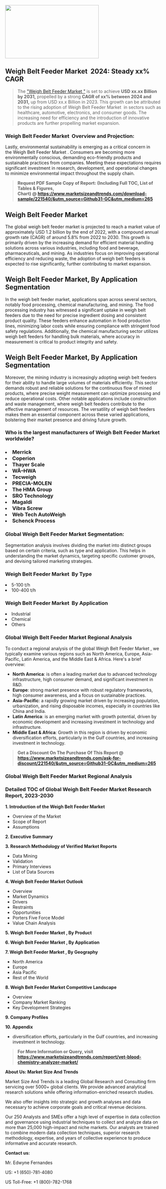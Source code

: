 <p><img class="alignnone size-medium wp-image-20088" src="https://ffe5etoiles.com/wp-content/uploads/2024/12/MST1-300x171.png" alt="" width="300" height="171" /></p><h2 id="ember46" class="ember-view reader-text-block__heading-2">Weigh Belt Feeder Market &nbsp;2024: Steady&nbsp;xx% CAGR</h2><blockquote id="ember47" class="ember-view reader-text-block__blockquote">The&nbsp;<a class="app-aware-link " href="https://www.marketsizeandtrends.com/download-sample/221540/&utm_source=Github31-GC&utm_medium=265" target="_blank" data-test-app-aware-link="">"Weigh Belt Feeder Market "</a>&nbsp;is set to achieve&nbsp;<strong>USD&nbsp;xx.xx&nbsp;Billion by 2031,</strong>&nbsp;propelled by a strong&nbsp;<strong>CAGR of&nbsp;xx% between 2024 and 2031,</strong>&nbsp;up from USD xx.x Billion in 2023. This growth can be attributed to the rising adoption of&nbsp;Weigh Belt Feeder Market &nbsp;in sectors such as healthcare, automotive, electronics, and consumer goods. The increasing need for efficiency and the introduction of innovative products are further propelling market expansion.</blockquote><h3 id="ember48" class="ember-view reader-text-block__heading-3">Weigh Belt Feeder Market &nbsp;Overview and Projection:</h3><p id="ember49" class="ember-view reader-text-block__paragraph">Lastly, environmental sustainability is emerging as a critical concern in the&nbsp;Weigh Belt Feeder Market . Consumers are becoming more environmentally conscious, demanding eco-friendly products and sustainable practices from companies. Meeting these expectations requires significant investment in research, development, and operational changes to minimize environmental impact throughout the supply chain.</p><blockquote id="ember50" class="ember-view reader-text-block__blockquote"><strong>Request PDF Sample Copy of Report: (Including Full TOC, List of Tables &amp; Figures, Chart)&nbsp;@&nbsp;<strong><a href="https://www.marketsizeandtrends.com/download-sample/221540/&utm_source=Github31-GC&utm_medium=265" target="_blank">https://www.marketsizeandtrends.com/download-sample/221540/&utm_source=Github31-GC&utm_medium=265</a></strong></strong></blockquote><h3 class=""><h2>Weigh Belt Feeder Market</h2><p>The global weigh belt feeder market is projected to reach a market value of approximately USD 1.2 billion by the end of 2022, with a compound annual growth rate (CAGR) of around 5.8% from 2022 to 2030. This growth is primarily driven by the increasing demand for efficient material handling solutions across various industries, including food and beverage, pharmaceuticals, and mining. As industries focus on improving operational efficiency and reducing waste, the adoption of weigh belt feeders is expected to rise significantly, further contributing to market expansion.</p><h2>Weigh Belt Feeder Market, By Application Segmentation</h2><p>In the weigh belt feeder market, applications span across several sectors, notably food processing, chemical manufacturing, and mining. The food processing industry has witnessed a significant uptake in weigh belt feeders due to the need for precise ingredient dosing and consistent product quality. These feeders enhance automation in food production lines, minimizing labor costs while ensuring compliance with stringent food safety regulations. Additionally, the chemical manufacturing sector utilizes weigh belt feeders for handling bulk materials, where accuracy in measurement is critical to product integrity and safety.</p><h2>Weigh Belt Feeder Market, By Application Segmentation</h2><p>Moreover, the mining industry is increasingly adopting weigh belt feeders for their ability to handle large volumes of materials efficiently. This sector demands robust and reliable solutions for the continuous flow of mined products, where precise weight measurement can optimize processing and reduce operational costs. Other notable applications include construction and waste management, where weigh belt feeders contribute to the effective management of resources. The versatility of weigh belt feeders makes them an essential component across these varied applications, bolstering their market presence and driving future growth.</p></h3><h3 id="" class="">Who is the largest manufacturers of&nbsp;Weigh Belt Feeder Market worldwide?</h3><h3 class=""></Li><Li>Merrick</Li><Li> Coperion</Li><Li> Thayer Scale</Li><Li> WÃ–HWA</Li><Li> Tecweigh</Li><Li> PRECIA-MOLEN</Li><Li> The HMA Group</Li><Li> SRO Technology</Li><Li> Magaldi</Li><Li> Vibra Screw</Li><Li> Web Tech AutoWeigh</Li><Li> Schenck Process</h3><h3 id="ember53" class="ember-view reader-text-block__heading-3">Global&nbsp;Weigh Belt Feeder Market Segmentation:</h3><p id="ember54" class="ember-view reader-text-block__paragraph">Segmentation analysis involves dividing the market into distinct groups based on certain criteria, such as type and application. This helps in understanding the market dynamics, targeting specific customer groups, and devising tailored marketing strategies.</p><h3 id="" class="">Weigh Belt Feeder Market &nbsp;By Type</h3><p></Li><Li>5-100 t/h</Li><Li> 100-400 t/h</p><h3 id="" class="">Weigh Belt Feeder Market &nbsp;By Application</h3><p class=""></Li><Li>Industrial</Li><Li> Chemical</Li><Li> Others</p><h3 id="ember62" class="ember-view reader-text-block__heading-3">Global Weigh Belt Feeder Market Regional Analysis</h3><p id="ember63" class="ember-view reader-text-block__paragraph">To conduct a regional analysis of the global Weigh Belt Feeder Market , we typically examine various regions such as North America, Europe, Asia-Pacific, Latin America, and the Middle East &amp; Africa. Here's a brief overview:</p><ul><li><strong>North America</strong>: is often a leading market due to advanced technology infrastructure, high consumer demand, and significant investment in R&amp;D.</li><li><strong>Europe</strong>: strong market presence with robust regulatory frameworks, high consumer awareness, and a focus on sustainable practices.</li><li><strong>Asia-Pacific</strong>: a rapidly growing market driven by increasing population, urbanization, and rising disposable incomes, especially in countries like China and India.</li><li><strong>Latin America</strong>: is an emerging market with growth potential, driven by economic development and increasing investment in technology and infrastructure.</li><li><strong>Middle East &amp; Africa</strong>: Growth in this region is driven by economic diversification efforts, particularly in the Gulf countries, and increasing investment in technology.</li></ul><blockquote id="ember61" class="ember-view reader-text-block__blockquote"><strong>Get a Discount On The Purchase Of This Report @ <strong><a href="https://html-cleaner.com/" target="">https://www.marketsizeandtrends.com/ask-for-discount/221540/&utm_source=Github31-GC&utm_medium=265</a></strong></strong></blockquote><h3 id="ember62" class="ember-view reader-text-block__heading-3">Global Weigh Belt Feeder Market Regional Analysis</h3><h3 id="" class="">Detailed TOC of Global Weigh Belt Feeder Market Research Report, 2023-2030</h3><p id="" class=""><strong>1. Introduction of the Weigh Belt Feeder Market </strong></p><ul><li>Overview of the Market</li><li>Scope of Report</li><li>Assumptions</li></ul><p id="" class=""><strong>2. Executive Summary</strong></p><p id="" class=""><strong>3. Research Methodology of Verified Market Reports</strong></p><ul><li>Data Mining</li><li>Validation</li><li>Primary Interviews</li><li>List of Data Sources</li></ul><p id="" class=""><strong>4. Weigh Belt Feeder Market Outlook</strong></p><ul><li>Overview</li><li>Market Dynamics</li><li>Drivers</li><li>Restraints</li><li>Opportunities</li><li>Porters Five Force Model</li><li>Value Chain Analysis</li></ul><p id="" class=""><strong>5. Weigh Belt Feeder Market , By Product</strong></p><p id="" class=""><strong>6. Weigh Belt Feeder Market , By Application</strong></p><p id="" class=""><strong>7. Weigh Belt Feeder Market , By Geography</strong></p><ul><li>North America</li><li>Europe</li><li>Asia Pacific</li><li>Rest of the World</li></ul><p id="" class=""><strong>8. Weigh Belt Feeder Market Competitive Landscape</strong></p><ul><li>Overview</li><li>Company Market Ranking</li><li>Key Development Strategies</li></ul><p id="" class=""><strong>9. Company Profiles</strong></p><p id="" class=""><strong>10. Appendix</strong></p><ul><li>diversification efforts, particularly in the Gulf countries, and increasing investment in technology.</li></ul><blockquote id="ember65" class="ember-view reader-text-block__blockquote"><strong>For More Information or Query, visit <strong><strong><a href="https://html-cleaner.com/" target="">https://www.marketsizeandtrends.com/report/vet-blood-chemistry-analyzer-market/</a></strong></strong></strong></blockquote><p id="" class=""><strong>About Us: Market Size And Trends</strong></p><p id="" class="">Market Size And Trends is a leading Global Research and Consulting firm servicing over 5000+ global clients. We provide advanced analytical research solutions while offering information-enriched research studies.</p><p id="" class="">We also offer insights into strategic and growth analyses and data necessary to achieve corporate goals and critical revenue decisions.</p><p id="" class="">Our 250 Analysts and SMEs offer a high level of expertise in data collection and governance using industrial techniques to collect and analyze data on more than 25,000 high-impact and niche markets. Our analysts are trained to combine modern data collection techniques, superior research methodology, expertise, and years of collective experience to produce informative and accurate research.</p><p id="" class=""><strong>Contact us:</strong></p><p id="" class="">Mr. Edwyne Fernandes</p><p id="" class="">US: +1 (650)-781-4080</p><p id="" class="">US Toll-Free: +1 (800)-782-1768</p>
